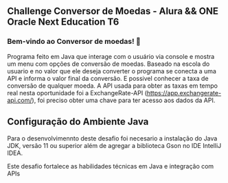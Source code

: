 Challenge Conversor de Moedas - Alura && ONE Oracle Next Education T6
-----------------------------------------------------------------

### Bem-vindo ao Conversor de moedas! 🌻

Programa feito em Java que interage com o usuário via console e mostra um menu com opções de conversão de moedas. Baseado na escola do usuario e no valor que ele deseja converter o programa se conecta a uma API e informa o valor final da conversão. E possivel conhecer a taxa de conversão de qualquer moeda. A API usada para obter as taxas em tempo real nesta oportunidade foi a ExchangeRate-API (https://app.exchangerate-api.com/), foi preciso obter uma chave para ter acesso aos dados da API.


Configuração do Ambiente Java
-----------------------------------------------------------------
Para o desenvolvimennto deste desafio foi necesario a instalação do Java JDK, versão 11 ou superior além  de agregar a biblioteca Gson no IDE IntelliJ IDEA.

Este desafio fortalece as habilidades técnicas em Java e integração com APIs

